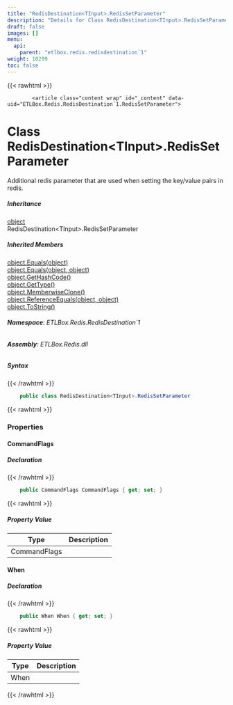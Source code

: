 ```yaml
---
title: "RedisDestination<TInput>.RedisSetParameter"
description: "Details for Class RedisDestination<TInput>.RedisSetParameter (ETLBox.Redis.RedisDestination`1)"
draft: false
images: []
menu:
  api:
    parent: "etlbox.redis.redisdestination`1"
weight: 10299
toc: false
---
```


{{< rawhtml >}}

            <article class="content wrap" id="_content" data-uid="ETLBox.Redis.RedisDestination`1.RedisSetParameter">
  <h1 id="ETLBox_Redis_RedisDestination_1_RedisSetParameter" data-uid="ETLBox.Redis.RedisDestination`1.RedisSetParameter" class="text-break">Class RedisDestination&lt;TInput&gt;.RedisSetParameter
</h1>
  <div class="markdown level0 summary"><p>Additional redis parameter that are used when setting the key/value pairs in redis.</p>
</div>
  <div class="markdown level0 conceptual"></div>
  <div class="inheritance">
    <h5>Inheritance</h5>
    <div class="level0"><a class="xref" href="https://learn.microsoft.com/dotnet/api/system.object">object</a></div>
    <div class="level1"><span class="xref">RedisDestination&lt;TInput&gt;.RedisSetParameter</span></div>
  </div>
  <div class="inheritedMembers">
    <h5>Inherited Members</h5>
    <div>
      <a class="xref" href="https://learn.microsoft.com/dotnet/api/system.object.equals#system-object-equals(system-object)">object.Equals(object)</a>
    </div>
    <div>
      <a class="xref" href="https://learn.microsoft.com/dotnet/api/system.object.equals#system-object-equals(system-object-system-object)">object.Equals(object, object)</a>
    </div>
    <div>
      <a class="xref" href="https://learn.microsoft.com/dotnet/api/system.object.gethashcode">object.GetHashCode()</a>
    </div>
    <div>
      <a class="xref" href="https://learn.microsoft.com/dotnet/api/system.object.gettype">object.GetType()</a>
    </div>
    <div>
      <a class="xref" href="https://learn.microsoft.com/dotnet/api/system.object.memberwiseclone">object.MemberwiseClone()</a>
    </div>
    <div>
      <a class="xref" href="https://learn.microsoft.com/dotnet/api/system.object.referenceequals">object.ReferenceEquals(object, object)</a>
    </div>
    <div>
      <a class="xref" href="https://learn.microsoft.com/dotnet/api/system.object.tostring">object.ToString()</a>
    </div>
  </div>
<h6><strong>Namespace</strong>: ETLBox.Redis.RedisDestination`1</h6>
  <h6><strong>Assembly</strong>: ETLBox.Redis.dll</h6>
  <h5 id="ETLBox_Redis_RedisDestination_1_RedisSetParameter_syntax">Syntax</h5>
{{< /rawhtml >}}

```C#
    public class RedisDestination<TInput>.RedisSetParameter
```

{{< rawhtml >}}
  <h3 id="properties">Properties
</h3>
  <a id="ETLBox_Redis_RedisDestination_1_RedisSetParameter_CommandFlags_" data-uid="ETLBox.Redis.RedisDestination`1.RedisSetParameter.CommandFlags*"></a>
  <h4 id="ETLBox_Redis_RedisDestination_1_RedisSetParameter_CommandFlags" data-uid="ETLBox.Redis.RedisDestination`1.RedisSetParameter.CommandFlags">CommandFlags</h4>
  <div class="markdown level1 summary"></div>
  <div class="markdown level1 conceptual"></div>
  <h5 class="declaration">Declaration</h5>
{{< /rawhtml >}}

```C#
    public CommandFlags CommandFlags { get; set; }
```

{{< rawhtml >}}
  <h5 class="propertyValue">Property Value</h5>
  <table class="table table-bordered table-condensed">
    <thead>
      <tr>
        <th>Type</th>
        <th>Description</th>
      </tr>
    </thead>
    <tbody>
      <tr>
        <td><span class="xref">CommandFlags</span></td>
        <td></td>
      </tr>
    </tbody>
  </table>
  <a id="ETLBox_Redis_RedisDestination_1_RedisSetParameter_When_" data-uid="ETLBox.Redis.RedisDestination`1.RedisSetParameter.When*"></a>
  <h4 id="ETLBox_Redis_RedisDestination_1_RedisSetParameter_When" data-uid="ETLBox.Redis.RedisDestination`1.RedisSetParameter.When">When</h4>
  <div class="markdown level1 summary"></div>
  <div class="markdown level1 conceptual"></div>
  <h5 class="declaration">Declaration</h5>
{{< /rawhtml >}}

```C#
    public When When { get; set; }
```

{{< rawhtml >}}
  <h5 class="propertyValue">Property Value</h5>
  <table class="table table-bordered table-condensed">
    <thead>
      <tr>
        <th>Type</th>
        <th>Description</th>
      </tr>
    </thead>
    <tbody>
      <tr>
        <td><span class="xref">When</span></td>
        <td></td>
      </tr>
    </tbody>
  </table>

{{< /rawhtml >}}
